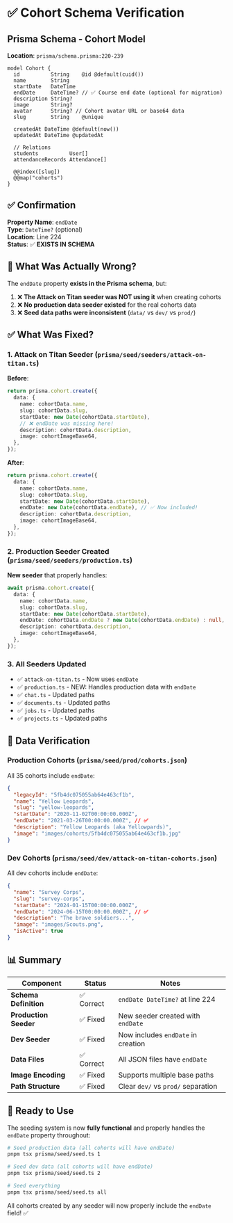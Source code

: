 # ✅ Cohort Schema Verification

## Prisma Schema - Cohort Model

**Location**: `prisma/schema.prisma:220-239`

```prisma
model Cohort {
  id          String    @id @default(cuid())
  name        String
  startDate   DateTime
  endDate     DateTime? // ✅ Course end date (optional for migration)
  description String?
  image       String?
  avatar      String? // Cohort avatar URL or base64 data
  slug        String    @unique

  createdAt DateTime @default(now())
  updatedAt DateTime @updatedAt

  // Relations
  students          User[]
  attendanceRecords Attendance[]

  @@index([slug])
  @@map("cohorts")
}
```

## ✅ Confirmation

**Property Name**: `endDate`  
**Type**: `DateTime?` (optional)  
**Location**: Line 224  
**Status**: ✅ **EXISTS IN SCHEMA**

## 🔧 What Was Actually Wrong?

The `endDate` property **exists in the Prisma schema**, but:

1. ❌ **The Attack on Titan seeder was NOT using it** when creating cohorts
2. ❌ **No production data seeder existed** for the real cohorts data
3. ❌ **Seed data paths were inconsistent** (`data/` vs `dev/` vs `prod/`)

## ✅ What Was Fixed?

### 1. Attack on Titan Seeder (`prisma/seed/seeders/attack-on-titan.ts`)

**Before**:

```typescript
return prisma.cohort.create({
  data: {
    name: cohortData.name,
    slug: cohortData.slug,
    startDate: new Date(cohortData.startDate),
    // ❌ endDate was missing here!
    description: cohortData.description,
    image: cohortImageBase64,
  },
});
```

**After**:

```typescript
return prisma.cohort.create({
  data: {
    name: cohortData.name,
    slug: cohortData.slug,
    startDate: new Date(cohortData.startDate),
    endDate: new Date(cohortData.endDate), // ✅ Now included!
    description: cohortData.description,
    image: cohortImageBase64,
  },
});
```

### 2. Production Seeder Created (`prisma/seed/seeders/production.ts`)

**New seeder** that properly handles:

```typescript
await prisma.cohort.create({
  data: {
    name: cohortData.name,
    slug: cohortData.slug,
    startDate: new Date(cohortData.startDate),
    endDate: cohortData.endDate ? new Date(cohortData.endDate) : null, // ✅
    description: cohortData.description,
    image: cohortImageBase64,
  },
});
```

### 3. All Seeders Updated

- ✅ `attack-on-titan.ts` - Now uses `endDate`
- ✅ `production.ts` - NEW: Handles production data with `endDate`
- ✅ `chat.ts` - Updated paths
- ✅ `documents.ts` - Updated paths
- ✅ `jobs.ts` - Updated paths
- ✅ `projects.ts` - Updated paths

## 🎯 Data Verification

### Production Cohorts (`prisma/seed/prod/cohorts.json`)

All 35 cohorts include `endDate`:

```json
{
  "legacyId": "5fb4dc075055ab64e463cf1b",
  "name": "Yellow Leopards",
  "slug": "yellow-leopards",
  "startDate": "2020-11-02T00:00:00.000Z",
  "endDate": "2021-03-26T00:00:00.000Z", // ✅
  "description": "Yellow Leopards (aka Yellowpards)",
  "image": "images/cohorts/5fb4dc075055ab64e463cf1b.jpg"
}
```

### Dev Cohorts (`prisma/seed/dev/attack-on-titan-cohorts.json`)

All dev cohorts include `endDate`:

```json
{
  "name": "Survey Corps",
  "slug": "survey-corps",
  "startDate": "2024-01-15T00:00:00.000Z",
  "endDate": "2024-06-15T00:00:00.000Z", // ✅
  "description": "The brave soldiers...",
  "image": "images/Scouts.png",
  "isActive": true
}
```

## 📊 Summary

| Component             | Status     | Notes                              |
| --------------------- | ---------- | ---------------------------------- |
| **Schema Definition** | ✅ Correct | `endDate DateTime?` at line 224    |
| **Production Seeder** | ✅ Fixed   | New seeder created with `endDate`  |
| **Dev Seeder**        | ✅ Fixed   | Now includes `endDate` in creation |
| **Data Files**        | ✅ Correct | All JSON files have `endDate`      |
| **Image Encoding**    | ✅ Fixed   | Supports multiple base paths       |
| **Path Structure**    | ✅ Fixed   | Clear `dev/` vs `prod/` separation |

## 🚀 Ready to Use

The seeding system is now **fully functional** and properly handles the `endDate` property throughout:

```bash
# Seed production data (all cohorts will have endDate)
pnpm tsx prisma/seed/seed.ts 1

# Seed dev data (all cohorts will have endDate)
pnpm tsx prisma/seed/seed.ts 2

# Seed everything
pnpm tsx prisma/seed/seed.ts all
```

All cohorts created by any seeder will now properly include the `endDate` field! ✅
